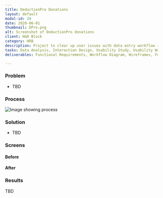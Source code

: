```yaml
---
title: DeductionPro Donations
layout: default
modal-id: 24
date: 2020-06-01
thumbnail: DPro.png
alt: Screenshot of DeductionPro donations
client: H&R Block
category: HRB
description: Project to clear up user issues with data entry workflow in H&R Block's deduction tracking software.
tasks: Data Analysis, Interaction Design, Usability Study, Usability Walkthrough
deliverables: Functional Requirements, Workflow Diagram, Wireframes, Functional Specification

---
```

### Problem
* TBD

### Process
![Image showing process ](./img/portfolio/TBD)
### Solution
* TBD

### Screens
#### Before
#### After


### Results
TBD
